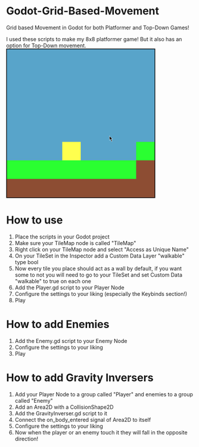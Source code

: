 # Godot-Grid-Based-Movement
Grid based Movement in Godot for both Platformer and Top-Down Games!

I used these scripts to make my 8x8 platformer game! But it also has an option for Top-Down movement.
<img src="https://raw.githubusercontent.com/sventomasek/Godot-Grid-Based-Movement/main/Example.gif" width="400" />

# How to use
1. Place the scripts in your Godot project
2. Make sure your TileMap node is called "TileMap"
3. Right click on your TileMap node and select "Access as Unique Name"
4. On your TileSet in the Inspector add a Custom Data Layer "walkable" type bool
5. Now every tile you place should act as a wall by default, if you want some to not you will need to go to your TileSet and set Custom Data "walkable" to true on each one
6. Add the Player.gd script to your Player Node
7. Configure the settings to your liking (especially the Keybinds section!)
8. Play

# How to add Enemies
1. Add the Enemy.gd script to your Enemy Node
2. Configure the settings to your liking
3. Play

# How to add Gravity Inversers
1. Add your Player Node to a group called "Player" and enemies to a group called "Enemy"
2. Add an Area2D with a CollisionShape2D
3. Add the GravityInverser.gd script to it
4. Connect the on_body_entered signal of Area2D to itself
5. Configure the settings to your liking
6. Now when the player or an enemy touch it they will fall in the opposite direction!
